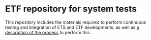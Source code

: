 # ETF repository for system tests

This repository includes the materials required to perform continuous testing and integration of ETS and ETF developments, as well as [a
description of the process](testing-process.md) to perform this.